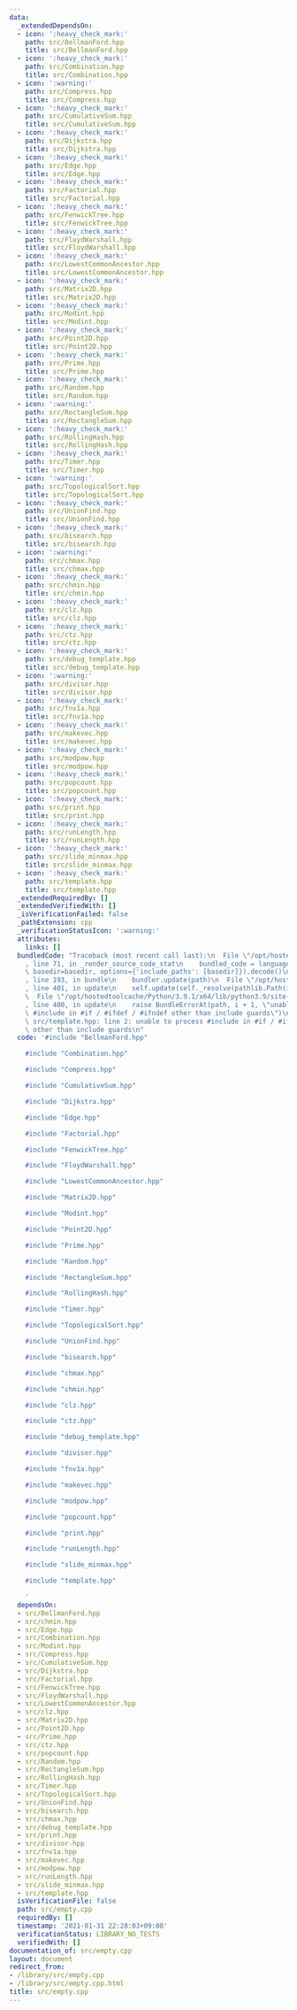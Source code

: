 ```yaml
---
data:
  _extendedDependsOn:
  - icon: ':heavy_check_mark:'
    path: src/BellmanFord.hpp
    title: src/BellmanFord.hpp
  - icon: ':heavy_check_mark:'
    path: src/Combination.hpp
    title: src/Combination.hpp
  - icon: ':warning:'
    path: src/Compress.hpp
    title: src/Compress.hpp
  - icon: ':heavy_check_mark:'
    path: src/CumulativeSum.hpp
    title: src/CumulativeSum.hpp
  - icon: ':heavy_check_mark:'
    path: src/Dijkstra.hpp
    title: src/Dijkstra.hpp
  - icon: ':heavy_check_mark:'
    path: src/Edge.hpp
    title: src/Edge.hpp
  - icon: ':heavy_check_mark:'
    path: src/Factorial.hpp
    title: src/Factorial.hpp
  - icon: ':heavy_check_mark:'
    path: src/FenwickTree.hpp
    title: src/FenwickTree.hpp
  - icon: ':heavy_check_mark:'
    path: src/FloydWarshall.hpp
    title: src/FloydWarshall.hpp
  - icon: ':heavy_check_mark:'
    path: src/LowestCommonAncestor.hpp
    title: src/LowestCommonAncestor.hpp
  - icon: ':heavy_check_mark:'
    path: src/Matrix2D.hpp
    title: src/Matrix2D.hpp
  - icon: ':heavy_check_mark:'
    path: src/Modint.hpp
    title: src/Modint.hpp
  - icon: ':heavy_check_mark:'
    path: src/Point2D.hpp
    title: src/Point2D.hpp
  - icon: ':heavy_check_mark:'
    path: src/Prime.hpp
    title: src/Prime.hpp
  - icon: ':heavy_check_mark:'
    path: src/Random.hpp
    title: src/Random.hpp
  - icon: ':warning:'
    path: src/RectangleSum.hpp
    title: src/RectangleSum.hpp
  - icon: ':heavy_check_mark:'
    path: src/RollingHash.hpp
    title: src/RollingHash.hpp
  - icon: ':heavy_check_mark:'
    path: src/Timer.hpp
    title: src/Timer.hpp
  - icon: ':warning:'
    path: src/TopologicalSort.hpp
    title: src/TopologicalSort.hpp
  - icon: ':heavy_check_mark:'
    path: src/UnionFind.hpp
    title: src/UnionFind.hpp
  - icon: ':heavy_check_mark:'
    path: src/bisearch.hpp
    title: src/bisearch.hpp
  - icon: ':warning:'
    path: src/chmax.hpp
    title: src/chmax.hpp
  - icon: ':heavy_check_mark:'
    path: src/chmin.hpp
    title: src/chmin.hpp
  - icon: ':heavy_check_mark:'
    path: src/clz.hpp
    title: src/clz.hpp
  - icon: ':heavy_check_mark:'
    path: src/ctz.hpp
    title: src/ctz.hpp
  - icon: ':heavy_check_mark:'
    path: src/debug_template.hpp
    title: src/debug_template.hpp
  - icon: ':warning:'
    path: src/divisor.hpp
    title: src/divisor.hpp
  - icon: ':heavy_check_mark:'
    path: src/fnv1a.hpp
    title: src/fnv1a.hpp
  - icon: ':heavy_check_mark:'
    path: src/makevec.hpp
    title: src/makevec.hpp
  - icon: ':heavy_check_mark:'
    path: src/modpow.hpp
    title: src/modpow.hpp
  - icon: ':heavy_check_mark:'
    path: src/popcount.hpp
    title: src/popcount.hpp
  - icon: ':heavy_check_mark:'
    path: src/print.hpp
    title: src/print.hpp
  - icon: ':heavy_check_mark:'
    path: src/runLength.hpp
    title: src/runLength.hpp
  - icon: ':heavy_check_mark:'
    path: src/slide_minmax.hpp
    title: src/slide_minmax.hpp
  - icon: ':heavy_check_mark:'
    path: src/template.hpp
    title: src/template.hpp
  _extendedRequiredBy: []
  _extendedVerifiedWith: []
  _isVerificationFailed: false
  _pathExtension: cpp
  _verificationStatusIcon: ':warning:'
  attributes:
    links: []
  bundledCode: "Traceback (most recent call last):\n  File \"/opt/hostedtoolcache/Python/3.9.1/x64/lib/python3.9/site-packages/onlinejudge_verify/documentation/build.py\"\
    , line 71, in _render_source_code_stat\n    bundled_code = language.bundle(stat.path,\
    \ basedir=basedir, options={'include_paths': [basedir]}).decode()\n  File \"/opt/hostedtoolcache/Python/3.9.1/x64/lib/python3.9/site-packages/onlinejudge_verify/languages/cplusplus.py\"\
    , line 193, in bundle\n    bundler.update(path)\n  File \"/opt/hostedtoolcache/Python/3.9.1/x64/lib/python3.9/site-packages/onlinejudge_verify/languages/cplusplus_bundle.py\"\
    , line 401, in update\n    self.update(self._resolve(pathlib.Path(included), included_from=path))\n\
    \  File \"/opt/hostedtoolcache/Python/3.9.1/x64/lib/python3.9/site-packages/onlinejudge_verify/languages/cplusplus_bundle.py\"\
    , line 400, in update\n    raise BundleErrorAt(path, i + 1, \"unable to process\
    \ #include in #if / #ifdef / #ifndef other than include guards\")\nonlinejudge_verify.languages.cplusplus_bundle.BundleErrorAt:\
    \ src/template.hpp: line 2: unable to process #include in #if / #ifdef / #ifndef\
    \ other than include guards\n"
  code: '#include "BellmanFord.hpp"

    #include "Combination.hpp"

    #include "Compress.hpp"

    #include "CumulativeSum.hpp"

    #include "Dijkstra.hpp"

    #include "Edge.hpp"

    #include "Factorial.hpp"

    #include "FenwickTree.hpp"

    #include "FloydWarshall.hpp"

    #include "LowestCommonAncestor.hpp"

    #include "Matrix2D.hpp"

    #include "Modint.hpp"

    #include "Point2D.hpp"

    #include "Prime.hpp"

    #include "Random.hpp"

    #include "RectangleSum.hpp"

    #include "RollingHash.hpp"

    #include "Timer.hpp"

    #include "TopologicalSort.hpp"

    #include "UnionFind.hpp"

    #include "bisearch.hpp"

    #include "chmax.hpp"

    #include "chmin.hpp"

    #include "clz.hpp"

    #include "ctz.hpp"

    #include "debug_template.hpp"

    #include "divisor.hpp"

    #include "fnv1a.hpp"

    #include "makevec.hpp"

    #include "modpow.hpp"

    #include "popcount.hpp"

    #include "print.hpp"

    #include "runLength.hpp"

    #include "slide_minmax.hpp"

    #include "template.hpp"

    '
  dependsOn:
  - src/BellmanFord.hpp
  - src/chmin.hpp
  - src/Edge.hpp
  - src/Combination.hpp
  - src/Modint.hpp
  - src/Compress.hpp
  - src/CumulativeSum.hpp
  - src/Dijkstra.hpp
  - src/Factorial.hpp
  - src/FenwickTree.hpp
  - src/FloydWarshall.hpp
  - src/LowestCommonAncestor.hpp
  - src/clz.hpp
  - src/Matrix2D.hpp
  - src/Point2D.hpp
  - src/Prime.hpp
  - src/ctz.hpp
  - src/popcount.hpp
  - src/Random.hpp
  - src/RectangleSum.hpp
  - src/RollingHash.hpp
  - src/Timer.hpp
  - src/TopologicalSort.hpp
  - src/UnionFind.hpp
  - src/bisearch.hpp
  - src/chmax.hpp
  - src/debug_template.hpp
  - src/print.hpp
  - src/divisor.hpp
  - src/fnv1a.hpp
  - src/makevec.hpp
  - src/modpow.hpp
  - src/runLength.hpp
  - src/slide_minmax.hpp
  - src/template.hpp
  isVerificationFile: false
  path: src/empty.cpp
  requiredBy: []
  timestamp: '2021-01-31 22:28:03+09:00'
  verificationStatus: LIBRARY_NO_TESTS
  verifiedWith: []
documentation_of: src/empty.cpp
layout: document
redirect_from:
- /library/src/empty.cpp
- /library/src/empty.cpp.html
title: src/empty.cpp
---
```

